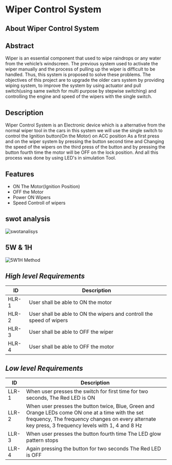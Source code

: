 # **Wiper Control System**

## **About Wiper Control System**

## **Abstract**

Wiper is an essential component that used to wipe raindrops or any water from the vehicle’s windscreen. The previous system used to activate the wiper manually and the process of pulling up the wiper is difficult to be handled. Thus, this system is proposed to solve these problems. The objectives of this project are to upgrade the older cars system by providing wiping system, to improve the system by using actuator and pull switch(using same switch for multi purpose by stepwise switching) and controlling the engine and speed of the wipers with the single switch.

## **Description**

Wiper Control System is an Electronic device which is a alternative from the normal wiper tool in the cars in this system we will use the single switch to control the Ignition button(On the Motor) on ACC position As a first press and on the wiper system by pressing the button second time and Changing the speed of the wipers on the third press of the button and by pressing the button fourth time the motor will be OFF on the lock position. And all this process was done by using LED's in simulation Tool.

## **Features**

  - ON The Motor(Ignition Position)
  - OFF the Motor
  - Power ON Wipers
  - Speed Controll of wipers

## **swot analysis**

![swotanalisys](https://user-images.githubusercontent.com/101035658/168055063-47ab88cc-ac8f-4dbf-9985-a2b097a59848.jpeg)

## **5W & 1H**

![5W1H Method](https://user-images.githubusercontent.com/101035658/168057015-4589d9cb-0065-45a6-b55e-0f3a93a768db.png)

## *High level Requirements*

<html>
<body>
<!--StartFragment-->

ID | Description
-- | --
HLR-1 | User shall be able to ON the motor
HLR-2 | User shall be able to ON the wipers and controll the speed of wipers 
HLR-3 | User shall be able to OFF the wiper
HLR-4 | User shall be able to OFF the motor

<!--EndFragment-->
</body>
</html>

## *Low level Requirements*

<html>
<body>
<!--StartFragment-->

ID | Description
-- | --
LLR-1 | When user presses the switch for first time for two seconds, The Red LED is ON
LLR-2 | When user presses the button twice,  Blue, Green and Orange LEDs come ON one at a time with the set frequency, The frequency changes on every alternate key press, 3 frequency levels with 1, 4 and 8 Hz
LLR-3 | When user presses the button  fourth time The LED glow pattern stops 
LLR-4 | Again pressing the button for two seconds The Red LED is OFF

<!--EndFragment-->
</body>
</html>